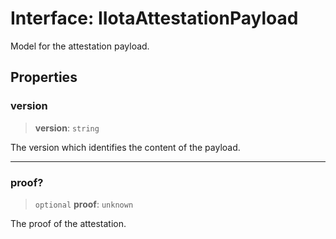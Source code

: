 # Interface: IIotaAttestationPayload

Model for the attestation payload.

## Properties

### version

> **version**: `string`

The version which identifies the content of the payload.

***

### proof?

> `optional` **proof**: `unknown`

The proof of the attestation.
